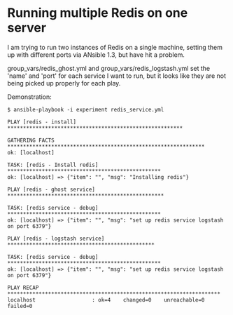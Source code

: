 # Running multiple Redis on one server

I am trying to run two instances of Redis on a single machine, setting them up
with different ports via ANsible 1.3, but have hit a problem.  

group_vars/redis_ghost.yml and group_vars/redis_logstash.yml set the 'name' and 'port' 
for each service I want to run, but it looks like they are not being picked up
properly for each play.

Demonstration:

    $ ansible-playbook -i experiment redis_service.yml
    
    PLAY [redis - install] ******************************************************** 
    
    GATHERING FACTS *************************************************************** 
    ok: [localhost]
    
    TASK: [redis - Install redis] ************************************************* 
    ok: [localhost] => {"item": "", "msg": "Installing redis"}
    
    PLAY [redis - ghost service] ************************************************** 
    
    TASK: [redis service - debug] ************************************************* 
    ok: [localhost] => {"item": "", "msg": "set up redis service logstash on port 6379"}
    
    PLAY [redis - logstash service] *********************************************** 
    
    TASK: [redis service - debug] ************************************************* 
    ok: [localhost] => {"item": "", "msg": "set up redis service logstash on port 6379"}
    
    PLAY RECAP ******************************************************************** 
    localhost                  : ok=4    changed=0    unreachable=0    failed=0   
    
